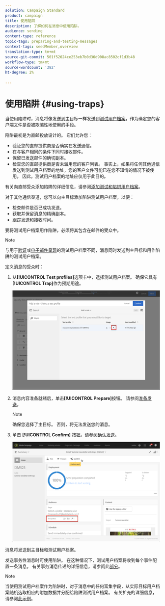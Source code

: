 ```yaml
---
solution: Campaign Standard
product: campaign
title: 使用陷阱
description: 了解如何在消息中使用陷阱。
audience: sending
content-type: reference
topic-tags: preparing-and-testing-messages
context-tags: seedMember,overview
translation-type: tm+mt
source-git-commit: 501f52624ce253eb7b0d36d908ac8502cf1d3b48
workflow-type: tm+mt
source-wordcount: '382'
ht-degree: 2%

---
```



# 使用陷阱 {#using-traps}

当使用陷阱时，消息将像发送到主目标一样发送到[测试用户档案](../../audiences/using/managing-test-profiles.md)，作为确定您的客户端文件是否被欺骗性地使用的手段。

陷阱最初是为直邮投放设计的。 它们允许您：

* 验证您的直邮提供商是否确实在发送通信。
* 在与客户相同的条件下同时接收邮件。
* 保留已发送邮件的确切副本。
* 检查您的直邮提供商是否未滥用您的客户列表。 事实上，如果将任何其他通信发送到测试用户档案的地址，您的客户文件可能已在您不知情的情况下被使用。 因此，测试用户档案的地址应仅用于此目的。

有关向直邮受众添加陷阱的详细信息，请参阅[添加测试和陷阱用户档案](../../channels/using/defining-the-direct-mail-audience.md#adding-test-and-trap-profiles)。

对于其他通信渠道，您可以向主目标添加陷阱测试用户档案，以便：

* 检查邮件是否已成功发送。
* 获取并保留消息的精确副本。
* 跟踪发送和接收时间。

要将测试用户档案用作陷阱，必须将其包含在邮件的受众中。

>[!NOTE]
>
>与用于[验证](../../sending/using/sending-proofs.md)或[电子邮件呈现](../../sending/using/email-rendering.md)的测试用户档案不同，消息同时发送到主目标和用作陷阱的测试用户档案。

定义消息的受众时：

1. 从&#x200B;**[!UICONTROL Test profiles]**&#x200B;选项卡中，选择测试用户档案。 确保它具有&#x200B;**[!UICONTROL Trap]**&#x200B;作为预期用途。

   ![](assets/trap_select.png)

1. 消息内容准备就绪后，单击&#x200B;**[!UICONTROL Prepare]**&#x200B;按钮。 请参阅[准备发送](../../sending/using/preparing-the-send.md)。
   >[!NOTE]
   >
   >确保您选择了主目标。 否则，将无法发送您的消息。

1. 单击 **[!UICONTROL Confirm]** 按钮。请参阅[确认发送](../../sending/using/confirming-the-send.md)。

   ![](assets/trap_confirm.png)

消息将发送到主目标和测试用户档案。

发送事务性消息时可使用陷阱。 在这种情况下，测试用户档案将收到每个事件配置一条消息。 有关事务消息传递的详细信息，请参阅此[部分](../../channels/using/getting-started-with-transactional-msg.md)。

>[!NOTE]
>
>当使用测试用户档案作为陷阱时，对于消息中的任何富集字段，从实际目标用户档案随机选取相应的附加数据并分配给陷阱测试用户档案。 有关扩充的详细信息，请参阅[此示例](../../automating/using/enriching-profile-data-file.md)。
